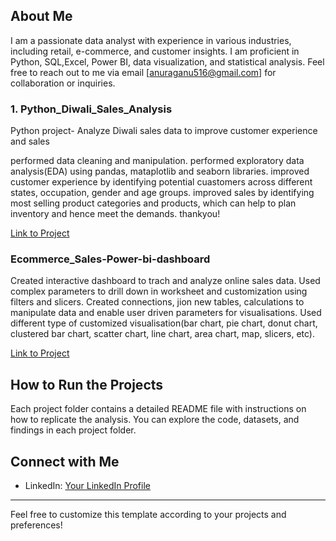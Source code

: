 
## About Me

I am a passionate data analyst with experience in various industries, including retail, e-commerce, and customer insights. I am proficient in Python, SQL,Excel, Power BI, data visualization, and statistical analysis. Feel free to reach out to me via email [anuraganu516@gmail.com] for collaboration or inquiries.

### 1. Python_Diwali_Sales_Analysis
Python project- Analyze Diwali sales data to improve customer experience and sales

performed data cleaning and manipulation.
performed exploratory data analysis(EDA) using pandas, mataplotlib and seaborn libraries.
improved customer experience by identifying potential cuastomers across different states, occupation, gender and age groups.
improved sales by identifying most selling product categories and products, which can help to plan inventory and hence meet the demands.
thankyou!

[Link to Project](https://github.com/Anugrah-Singh11/Python_Diwali_Sales_Analysis.git)

### Ecommerce_Sales-Power-bi-dashboard
Created interactive dashboard to trach and analyze online sales data.
Used complex parameters to drill down in worksheet and customization using filters and slicers.
Created connections, jion new tables, calculations to manipulate data and enable user driven parameters for visualisations.
Used different type of customized visualisation(bar chart, pie chart, donut chart, clustered bar chart, scatter chart, line chart, area chart, map, slicers, etc).

[Link to Project](https://github.com/Anugrah-Singh11/Ecommerce_Sales-Power-bi-dashboard.git)

## How to Run the Projects

Each project folder contains a detailed README file with instructions on how to replicate the analysis. You can explore the code, datasets, and findings in each project folder.

## Connect with Me

- LinkedIn: [Your LinkedIn Profile](https://www.linkedin.com/in/anugrahsingh11)


---

Feel free to customize this template according to your projects and preferences!
